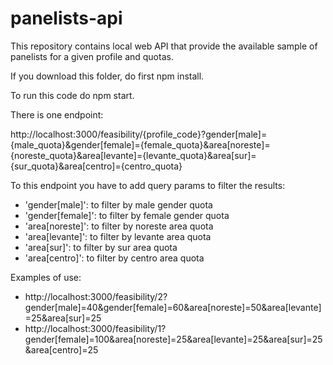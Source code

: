 # panelists-api

This repository contains local web API that provide the available sample of panelists for a given profile and quotas.

If you download this folder, do first npm install.

To run this code do npm start.

There is one endpoint:

http://localhost:3000/feasibility/{profile_code}?gender[male]={male_quota}&gender[female]={female_quota}&area[noreste]={noreste_quota}&area[levante]={levante_quota}&area[sur]={sur_quota}&area[centro]={centro_quota}

To this endpoint you have to add query params to filter the results:

- 'gender[male]': to filter by male gender quota
- 'gender[female]': to filter by female gender quota
- 'area[noreste]': to filter by noreste area quota
- 'area[levante]': to filter by levante area quota
- 'area[sur]': to filter by sur area quota
- 'area[centro]': to filter by centro area quota

Examples of use:

- http://localhost:3000/feasibility/2?gender[male]=40&gender[female]=60&area[noreste]=50&area[levante]=25&area[sur]=25
- http://localhost:3000/feasibility/1?gender[female]=100&area[noreste]=25&area[levante]=25&area[sur]=25&area[centro]=25
